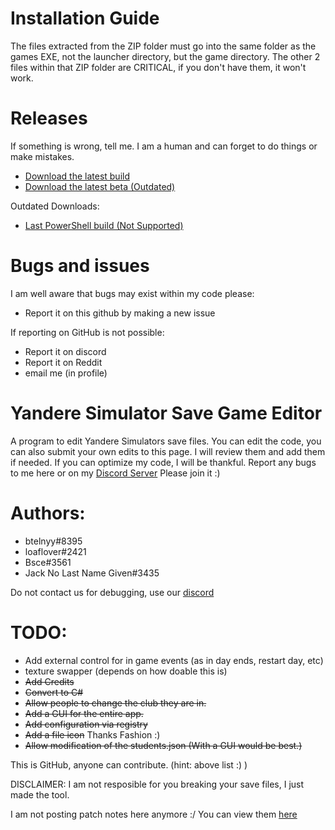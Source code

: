 # Installation Guide
The files extracted from the ZIP folder must go into the same folder as the games EXE, not the launcher directory, but the game directory.
The other 2 files within that ZIP folder are CRITICAL, if you don't have them, it won't work.

# Releases
If something is wrong, tell me. I am a human and can forget to do things or make mistakes.

* [Download the latest build](https://github.com/BTELNYY/yansimsavegameeditor/releases/download/v1.6.2/YanSimSaveEditor.v1.6.2.zip)
* [Download the latest beta (Outdated)](https://github.com/BTELNYY/yansimsavegameeditor/releases/download/v1.5-beta.4/YanSimSaveEditor.1.5.Beta.4.zip)

Outdated Downloads:
* [Last PowerShell build (Not Supported)](https://github.com/BTELNYY/yansimsavegameeditor/releases/download/v1.3.1/yansim.save.game.edit.v1.3.1.exe)

# Bugs and issues
I am well aware that bugs may exist within my code please:
* Report it on this github by making a new issue

If reporting on GitHub is not possible:
* Report it on discord
* Report it on Reddit
* email me (in profile)

# Yandere Simulator Save Game Editor
A program to edit Yandere Simulators save files.
You can edit the code, you can also submit your own edits to this page. I will review them and add them if needed.
If you can optimize my code, I will be thankful.
Report any bugs to me here or on my [Discord Server](https://discord.gg/P22tFkjTm3) Please join it :)

# Authors:
* btelnyy#8395
* loaflover#2421
* Bsce#3561
* Jack No Last Name Given#3435

Do not contact us for debugging, use our [discord](https://discord.gg/P22tFkjTm3)

# TODO:
* Add external control for in game events (as in day ends, restart day, etc)
* texture swapper (depends on how doable this is)
* ~~Add Credits~~
* ~~Convert to C#~~
* ~~Allow people to change the club they are in.~~
* ~~Add a GUI for the entire app.~~
* ~~Add configuration via registry~~
* ~~Add a file icon~~ Thanks Fashion :)
* ~~Allow modification of the students.json (With a GUI would be best.)~~

This is GitHub, anyone can contribute. (hint: above list :) )

DISCLAIMER: I am not resposible for you breaking your save files, I just made the tool.

I am not posting patch notes here anymore :/ You can view them [here](https://github.com/BTELNYY/yansimsavegameeditor/releases)
